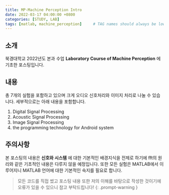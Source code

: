 ```yaml
---
title: MP-Machine Perception Intro
date: 2022-03-17 04:00:00 +0800
categories: [STUDY, LAB]
tags: [matlab, machine_perception]     # TAG names should always be lowercase
---
```


## 소개
북경대학교 2022년도 본과 수업 __Laboratory Course of Machine Perception__ 에 기초한 포스팅입니다. 

## 내용
총 7개의 실험을 포함하고 있으며 크게 오디오 신호처리와 이미지 처리로 나눌 수 있습니다. 세부적으로는 아래 내용을 포함합니다.
1. Digital Signal Processing
1. Acoustic Signal Processing
1. Image Signal Processing
1. the programming technology for Android system

## 주의사항
본 포스팅의 내용은 __신호와 시스템__ 에 대한 기본적인 배경지식을 전제로 하기에 fft의 원리와 같은 기초적인 내용은 다루지 않을 예정입니다.
또한 모든 실험은 MATLAB에서 이루어지니 MATLAB 언어에 대한 기본적인 숙지를 필요로 합니다.

> 모든 코드를 직접 썼고 포스팅 내용 또한 저의 이해를 바탕으로 작성한 것이기에 오류가 있을 수 있으니 참고 부탁드립니다!
{: .prompt-warning }
